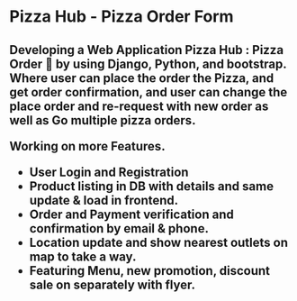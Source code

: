 <h1> Pizza Hub - Pizza Order Form</h1>

<h2> Developing a Web Application Pizza Hub : Pizza Order 🍕 by using Django, Python, and bootstrap. Where user can place the order the Pizza, and get order confirmation, and user can change the place order and re-request with new order as well as Go multiple pizza orders.

Working on more Features.
- User Login and Registration 
- Product listing in DB with details and same update & load in frontend.
- Order and Payment verification and confirmation by email & phone.
- Location update and show nearest outlets on map to take a way.
- Featuring Menu, new promotion, discount sale on separately with flyer.
</h2>
